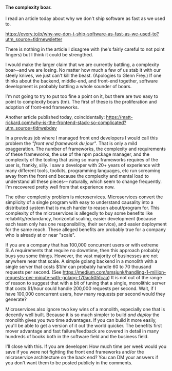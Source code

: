 #### The complexity boar.

I read an article today about why we don't ship software as fast as we
used to.

https://every.to/p/why-we-don-t-ship-software-as-fast-as-we-used-to?utm_source=tldrnewsletter

There is nothing in the article I disagree with (he's fairly careful to not
point fingers) but I think it could be strengthed.

I would make the larger claim that we are currently battling,
a complexity boar--and we are losing. No matter how much a few of us stab it with our
steely knives, we just can't kill the beast. (Apologies to Glenn Frey.)  If one
thinks about the backend, middle-end, and front-end together, software
development is probably battling a whole sounder of boars.

I'm not going to try to put too fine a point on it, but there are two easy to 
point to complexity boars (tm).  The first of these is the proliferation and
adoption of front-end frameworks.

Another article published today, coincidentally:
https://matt-rickard.com/why-is-the-frontend-stack-so-complicated?utm_source=tldrwebdev

In a previous job where I managed front end developers I would call this problem
the _"front end framework du jour"_.  That is only a mild exaggeration.   The
number of frameworks, the complexity and requirements of these frameworks, the
use of the npm package manager, and the complexity of the tooling that using so
many frameworks requires of the user is, frankly, silly.  I saw a developer with
20+ years of experience with many different tools, toolkits, programming
languages, etc run screaming away from the front end because the complexity and mental load to
understand all these pieces-- naturally, which seem to change frequently.  
I'm recovered pretty well from that experience now.

The other complexity problem is microservices.  Microservices convert the 
simplicity of a single program with easy to understand causality into  a
distributed system that is much harder to reason about/program for.  This
complexity of the microservices is allegedly to buy some benefits like 
reliability/redundancy, horizontal scaling, easier development (because each
team only has one responsibility, their service), and easier deployment
for the same reach.  These alleged benefits are probably true for a company
who is already at or near "scale".  

If you are a company that has 100,000 concurrent users or with extreme SLA requirements
that require no downtime, then this approach probably buys you some things.  However,
the vast majority of businesses are not anywhere near that scale.  A simple
golang backend in a monolith with a single server that costs $1/hr can probably 
handle 60 to 70 thousand requests per second. (See https://medium.com/smsjunk/handling-1-million-requests-per-minute-with-golang-f70ac505fcaa) It is not 
out of the range of reason to suggest that with a bit of tuning that a single,
monolithic server that costs $1/hour could handle 200,000 requests per second.
Wait, if I have 100,000 concurrent users, how many requests per second would they
generate?

Microservices also ignore two key wins of a monolith, especially one that is
decently well built.  Because it is so much simpler to build _and deploy_ the
monolith gives you two time advantages.  If you can build it more easily, you'll
be able to get a version of it out the world quicker.  The benefits first mover
advantage and fast failure/feedback are covered in detail in many hundreds of
books both in the software field and the business field.

I'll close with this.  If you are developer: How much time per week would you
save if you were not fighting the front end frameworks and/or the microservice
architecture on the back end?  You can DM your answers if you don't want them
to be posted publicly in the comments.


